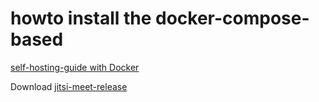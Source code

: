 # howto install the docker-compose-based

[self-hosting-guide with Docker](https://jitsi.github.io/handbook/docs/devops-guide/devops-guide-docker)

Download [jitsi-meet-release](https://github.com/jitsi/docker-jitsi-meet/releases/tag/stable-6173)

